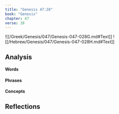 ```yaml
---
title: "Genesis 47:28"
book: "Genesis"
chapter: 47
verse: 28
---
```

![[/Greek/Genesis/047/Genesis-047-028G.md#Text]]
![[/Hebrew/Genesis/047/Genesis-047-028H.md#Text]]

## Analysis

#### Words

#### Phrases

#### Concepts

## Reflections
